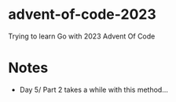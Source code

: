 # advent-of-code-2023

Trying to learn Go with 2023 Advent Of Code



# Notes
* Day 5/ Part 2 takes a while with this method...
